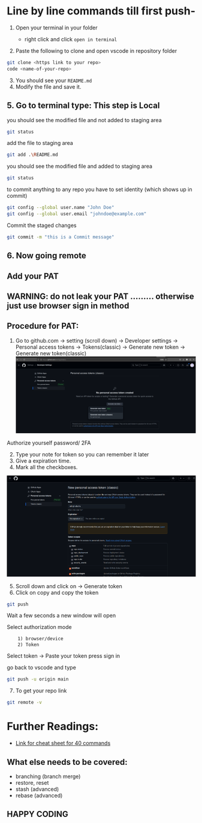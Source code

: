 # Line by line commands till first push-


1. Open your terminal in your folder 
    - right click and click ```open in terminal```

2. Paste the following to clone and open vscode in repository folder

```bash 
git clone <https link to your repo>
code <name-of-your-repo>
```


3. You should see your ```README.md```
4. Modify the file and save it.

## 5. Go to terminal type: This step is Local

you should see the modified file and not added to staging area
```bash
git status
```

add the file to staging area
```bash
git add .\README.md
```

you should see the modified file and added to staging area
```bash
git status
```

to commit anything to any repo you have to set identity (which shows up in commit)
```bash
git config --global user.name "John Doe"
git config --global user.email "johndoe@example.com"
```

Commit the staged changes
```bash
git commit -m "this is a Commit message"
```


## 6. Now going remote
## Add your PAT 
## WARNING: do not leak your PAT ......... otherwise just use browser sign in method

## Procedure for PAT: 
1. Go to github.com -> setting (scroll down) -> Developer settings -> Personal access tokens ->  Tokens(classic) -> Generate new token -> Generate new token(classic)
![](./Screenshot%20from%202024-12-06%2016-59-25.png)  

Authorize yourself password/ 2FA
 
2. Type your note for token so you can remember it later
3. Give a expiration time.
4. Mark all the checkboxes.

![](./Screenshot%20from%202024-12-06%2017-02-47.png)

5. Scroll down and click on -> Generate token
6. Click on copy and copy the token 

```bash 
git push 
```

Wait a few seconds a new window will open

Select authorization mode
```
    1) browser/device
    2) Token 

```

Select token -> Paste your token press sign in



go back to vscode and type
```bash
git push -u origin main
```

7. To get your repo link
```bash
git remote -v
```




# Further Readings:
- [Link for cheat sheet for 40 commands ](https://dev.to/ruppysuppy/git-cheat-sheet-with-40-commands-concepts-1m26)

## What else needs to be covered:

- branching (branch merge)
- restore, reset
- stash (advanced)
- rebase (advanced)

## HAPPY CODING